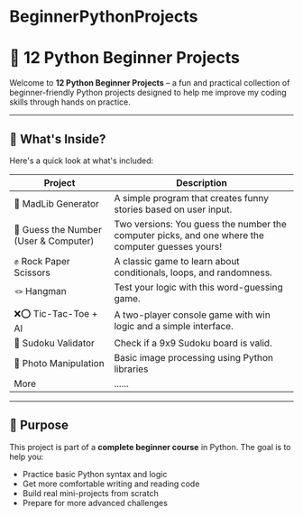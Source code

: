 # BeginnerPythonProjects

# 🐍 12 Python Beginner Projects

Welcome to **12 Python Beginner Projects** – a fun and practical collection of beginner-friendly Python projects designed to help me improve my coding skills through hands on practice.

---

## 🚀 What's Inside?
Here's a quick look at what's included:

| Project | Description |
|--------|-------------|
| 🧠 MadLib Generator | A simple program that creates funny stories based on user input. |
| 🔢 Guess the Number (User & Computer) | Two versions: You guess the number the computer picks, and one where the computer guesses yours! |
| ✊ Rock Paper Scissors | A classic game to learn about conditionals, loops, and randomness. |
| 🪢 Hangman | Test your logic with this word-guessing game. |
| ❌⭕ Tic-Tac-Toe + AI | A two-player console game with win logic and a simple interface. |
| 🔢 Sudoku Validator | Check if a 9x9 Sudoku board is valid. |
| 🎨 Photo Manipulation | Basic image processing using Python libraries |
| More | ...... |

---

## 🎯 Purpose

This project is part of a **complete beginner course** in Python. The goal is to help you:

- Practice basic Python syntax and logic
- Get more comfortable writing and reading code
- Build real mini-projects from scratch
- Prepare for more advanced challenges

